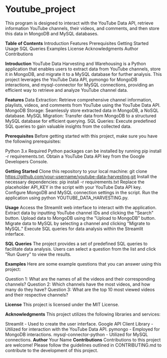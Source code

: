 # Youtube_project

This program is designed to interact with the YouTube Data API, retrieve information YouTube channels, their videos, and comments, and then store this data in MongoDB and MySQL databases. 

**Table of Contents**
Introduction
Features
Prerequisites
Getting Started
Usage
SQL Queries
Examples
License
Acknowledgments
Author
Contributions

**Introduction**
YouTube Data Harvesting and Warehousing is a Python application that enables users to extract data from YouTube channels, store it in MongoDB, and migrate it to a MySQL database for further analysis. This project leverages the YouTube Data API, pymongo for MongoDB interactions, and mysql-connector for MySQL connections, providing an efficient way to retrieve and analyze YouTube channel data.

**Features**
Data Extraction: Retrieve comprehensive channel information, playlists, videos, and comments from YouTube using the YouTube Data API.
MongoDB Storage: Seamlessly store extracted data in MongoDB, a NoSQL database.
MySQL Migration: Transfer data from MongoDB to a structured MySQL database for efficient querying.
SQL Queries: Execute predefined SQL queries to gain valuable insights from the collected data.

**Prerequisites**
Before getting started with this project, make sure you have the following prerequisites:

Python 3.x
Required Python packages can be installed by running pip install -r requirements.txt.
Obtain a YouTube Data API key from the Google Developers Console.

**Getting Started**
Clone this repository to your local machine: git clone https://github.com/your-username/youtube-data-harvesting.git
Install the necessary dependencies: pip install -r requirements.txt
Replace the placeholder API_KEY in the script with your YouTube Data API key.
Configure MongoDB and MySQL connection settings in the script.
Run the application using python YOUTUBE_DATA_HARVESTING.py.

**Usage**
Access the Streamlit web interface to interact with the application.
Extract data by inputting YouTube channel IDs and clicking the "Search" button.
Upload data to MongoDB using the "Upload to MongoDB" button.
Migrate data to MySQL by selecting a channel and clicking "Migrate to MySQL."
Execute SQL queries for data analysis within the Streamlit interface.

**SQL Queries**
The project provides a set of predefined SQL queries to facilitate data analysis. Users can select a question from the list and click "Run Query" to view the results.

**Examples**
Here are some example questions that you can answer using this project:

Question 1: What are the names of all the videos and their corresponding channels?
Question 2: Which channels have the most videos, and how many do they have?
Question 3: What are the top 10 most viewed videos and their respective channels?

**License**
This project is licensed under the MIT License.

**Acknowledgments**
This project utilizes the following libraries and services:

Streamlit - Used to create the user interface.
Google API Client Library - Utilized for interaction with the YouTube Data API.
pymongo - Employed for MongoDB interactions.
mysql-connector-python - Utilized for MySQL connections.
**Author**
Your Name
**Contributions**
Contributions to this project are welcome! Please follow the guidelines outlined in CONTRIBUTING.md to contribute to the development of this project.
